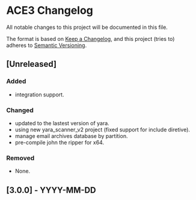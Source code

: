 # ACE3 Changelog

All notable changes to this project will be documented in this file.

The format is based on [Keep a Changelog](https://keepachangelog.com/en/1.1.0/),
and this project (tries to) adheres to [Semantic Versioning](https://semver.org/spec/v2.0.0.html).

## [Unreleased]

### Added

- integration support.

### Changed

- updated to the lastest version of yara.
- using new yara_scanner_v2 project (fixed support for include diretive).
- manage email archives database by partition.
- pre-compile john the ripper for x64.

### Removed

- None.

## [3.0.0] - YYYY-MM-DD
